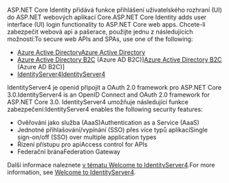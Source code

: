 <span data-ttu-id="429a2-101">ASP.NET Core Identity přidává funkce přihlášení uživatelského rozhraní (UI) do ASP.NET webových aplikací Core.</span><span class="sxs-lookup"><span data-stu-id="429a2-101">ASP.NET Core Identity adds user interface (UI) login functionality to ASP.NET Core web apps.</span></span> <span data-ttu-id="429a2-102">Chcete-li zabezpečit webová api a pašerace, použijte jednu z následujících možností:</span><span class="sxs-lookup"><span data-stu-id="429a2-102">To secure web APIs and SPAs, use one of the following:</span></span>

* [<span data-ttu-id="429a2-103">Azure Active Directory</span><span class="sxs-lookup"><span data-stu-id="429a2-103">Azure Active Directory</span></span>](/azure/api-management/api-management-howto-protect-backend-with-aad)
* <span data-ttu-id="429a2-104">[Azure Active Directory B2C](/azure/active-directory-b2c/active-directory-b2c-custom-rest-api-netfw) (Azure AD B2C)]</span><span class="sxs-lookup"><span data-stu-id="429a2-104">[Azure Active Directory B2C](/azure/active-directory-b2c/active-directory-b2c-custom-rest-api-netfw) (Azure AD B2C)]</span></span>
* [<span data-ttu-id="429a2-105">IdentityServer4</span><span class="sxs-lookup"><span data-stu-id="429a2-105">IdentityServer4</span></span>](https://identityserver.io)

<span data-ttu-id="429a2-106">IdentityServer4 je openid připojit a OAuth 2.0 framework pro ASP.NET Core 3.0.</span><span class="sxs-lookup"><span data-stu-id="429a2-106">IdentityServer4 is an OpenID Connect and OAuth 2.0 framework for ASP.NET Core 3.0.</span></span> <span data-ttu-id="429a2-107">IdentityServer4 umožňuje následující funkce zabezpečení:</span><span class="sxs-lookup"><span data-stu-id="429a2-107">IdentityServer4 enables the following security features:</span></span>

* <span data-ttu-id="429a2-108">Ověřování jako služba (AaaS)</span><span class="sxs-lookup"><span data-stu-id="429a2-108">Authentication as a Service (AaaS)</span></span>
* <span data-ttu-id="429a2-109">Jednotné přihlašování/vypínání (SSO) přes více typů aplikací</span><span class="sxs-lookup"><span data-stu-id="429a2-109">Single sign-on/off (SSO) over multiple application types</span></span>
* <span data-ttu-id="429a2-110">Řízení přístupu pro api</span><span class="sxs-lookup"><span data-stu-id="429a2-110">Access control for APIs</span></span>
* <span data-ttu-id="429a2-111">Federační brána</span><span class="sxs-lookup"><span data-stu-id="429a2-111">Federation Gateway</span></span>

<span data-ttu-id="429a2-112">Další informace naleznete [v tématu Welcome to IdentityServer4](http://docs.identityserver.io/en/latest/index.html).</span><span class="sxs-lookup"><span data-stu-id="429a2-112">For more information, see [Welcome to IdentityServer4](http://docs.identityserver.io/en/latest/index.html).</span></span>